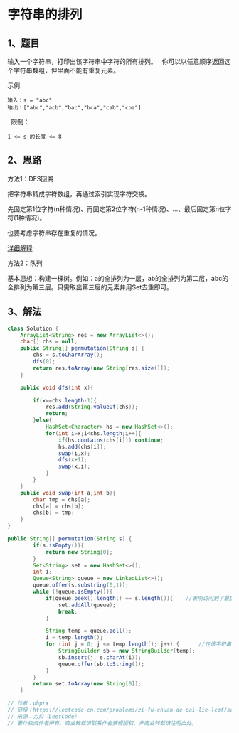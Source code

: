 # 字符串的排列

## 1、题目

输入一个字符串，打印出该字符串中字符的所有排列。
 
你可以以任意顺序返回这个字符串数组，但里面不能有重复元素。

示例:

	输入：s = "abc"
	输出：["abc","acb","bac","bca","cab","cba"]
 
限制：

	1 <= s 的长度 <= 8

## 2、思路

方法1：DFS回溯

把字符串转成字符数组，再通过索引实现字符交换。

先固定第1位字符(n种情况)、再固定第2位字符(n-1种情况)、...、最后固定第n位字符(1种情况)。

也要考虑字符串存在重复的情况。

[详细解释](https://leetcode-cn.com/problems/zi-fu-chuan-de-pai-lie-lcof/solution/mian-shi-ti-38-zi-fu-chuan-de-pai-lie-hui-su-fa-by/)

方法2：队列

基本思想：构建一棵树。例如：a的全排列为一层，ab的全排列为第二层，abc的全排列为第三层。只需取出第三层的元素并用Set去重即可。


## 3、解法

```java
class Solution {
    ArrayList<String> res = new ArrayList<>();
    char[] chs = null;
    public String[] permutation(String s) {
        chs = s.toCharArray();
        dfs(0);
        return res.toArray(new String[res.size()]);
    }

    public void dfs(int x){

        if(x==chs.length-1){
            res.add(String.valueOf(chs));
            return;
        }else{
            HashSet<Character> hs = new HashSet<>();
            for(int i=x;i<chs.length;i++){
                if(hs.contains(chs[i])) continue;
                hs.add(chs[i]);
                swap(i,x);
                dfs(x+1);
                swap(x,i);
            }
        }
    }
    public void swap(int a,int b){
        char tmp = chs[a];
        chs[a] = chs[b];
        chs[b] = tmp;
    }
}
```

```java
public String[] permutation(String s) {
        if(s.isEmpty()){
            return new String[0];
        }
        Set<String> set = new HashSet<>();
        int i;
        Queue<String> queue = new LinkedList<>();
        queue.offer(s.substring(0,1));
        while (!queue.isEmpty()){
            if(queue.peek().length() == s.length()){    //表明访问到了最后一层，从队列里全部取出进行去重
                set.addAll(queue);
                break;
            }

            String temp = queue.poll();
            i = temp.length();
            for (int j = 0; j <= temp.length(); j++) {      //在该字符串的每个空隙插入新增加的字符，并入队
                StringBuilder sb = new StringBuilder(temp);
                sb.insert(j, s.charAt(i));
                queue.offer(sb.toString());
            }
        }
        return set.toArray(new String[0]);
    }

// 作者：phprx
// 链接：https://leetcode-cn.com/problems/zi-fu-chuan-de-pai-lie-lcof/solution/bfsdui-lie-jie-jue-bu-yong-di-gui-by-phprx/
// 来源：力扣（LeetCode）
// 著作权归作者所有。商业转载请联系作者获得授权，非商业转载请注明出处。
```